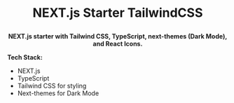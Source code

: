 # <p align="center">NEXT.js Starter TailwindCSS</p>

<p align="center">
  <b>NEXT.js starter with Tailwind CSS, TypeScript, next-themes (Dark Mode), and React Icons.</b>
</p>

**Tech Stack:**

- NEXT.js
- TypeScript
- Tailwind CSS for styling
- Next-themes for Dark Mode